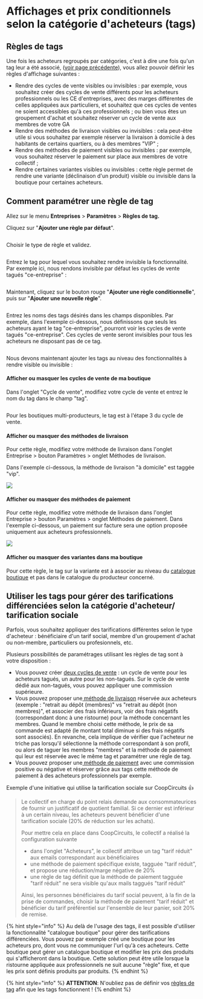 # Affichages et prix conditionnels selon la catégorie d'acheteurs (tags)

## Règles de tags

Une fois les acheteurs regroupés par catégories, c'est à dire une fois qu'un tag leur a été associé, ([voir page précédente](https://guide.openfoodnetwork.org/v/fr/basic-features/shopfront/customer-management-and-conditional-displays-prices/customers)), vous allez pouvoir définir les règles d'affichage suivantes :&#x20;

* Rendre des cycles de vente visibles ou invisibles : par exemple, vous souhaitez créer des cycles de vente différents pour les acheteurs professionnels ou les CE d'entreprises, avec des marges différentes de celles appliquées aux particuliers, et souhaitez que ces cycles de ventes ne soient accessibles qu'à ces professionnels ; ou bien vous êtes un groupement d'achat et souhaitez réserver un cycle de vente aux membres de votre GA
* Rendre des méthodes de livraison visibles ou invisibles : cela peut-être utile si vous souhaitez par exemple réserver la livraison à domicile à des habitants de certains quartiers, ou à des membres "VIP" ;
* Rendre des méthodes de paiement visibles ou invisibles : par exemple, vous souhaitez réserver le paiement sur place aux membres de votre collectif ;
* Rendre certaines variantes visibles ou invisibles : cette règle permet de rendre une variante (déclinaison d'un produit) visible ou invisible dans la boutique pour certaines acheteurs.

## Comment paramétrer une règle de tag

Allez sur le menu **Entreprises** > **Paramètres** > **Règles de tag.**

Cliquez sur "**Ajouter une règle par défaut**".

<figure><img src="../../../.gitbook/assets/Screen Shot 2022-11-24 at 13.28.31.png" alt=""><figcaption></figcaption></figure>

Choisir le type de règle et validez.

<figure><img src="../../../.gitbook/assets/Screen Shot 2022-11-24 at 13.27.39.png" alt=""><figcaption></figcaption></figure>

Entrez le tag pour lequel vous souhaitez rendre invisible la fonctionnalité. Par exemple ici, nous rendons invisible par défaut les cycles de vente tagués "ce-entreprise" :

<figure><img src="../../../.gitbook/assets/Screen Shot 2022-11-24 at 13.32.13.png" alt=""><figcaption></figcaption></figure>

Maintenant, cliquez sur le bouton rouge "**Ajouter une règle conditionnelle**", puis sur "**Ajouter une nouvelle règle**".&#x20;

<figure><img src="../../../.gitbook/assets/Screen Shot 2022-11-24 at 12.38.05.png" alt=""><figcaption></figcaption></figure>

Entrez les noms des tags désirés dans les champs disponibles. Par exemple, dans l'exemple ci-dessous, nous définissons que seuls les acheteurs ayant le tag "ce-entreprise", pourront voir les cycles de vente tagués "ce-entreprise". Ces cycles de vente seront invisibles pour tous les acheteurs ne disposant pas de ce tag.

<figure><img src="../../../.gitbook/assets/Screen Shot 2022-11-24 at 12.37.51.png" alt=""><figcaption></figcaption></figure>



Nous devons maintenant ajouter les tags au niveau des fonctionnalités à rendre visible ou invisible :&#x20;

#### Afficher ou masquer les cycles de vente de ma boutique

Dans l'onglet "Cycle de vente", modifiez votre cycle de vente et entrez le nom du tag dans le champ "tag".

<figure><img src="../../../.gitbook/assets/Screen Shot 2022-11-24 at 12.47.20.png" alt=""><figcaption></figcaption></figure>

Pour les boutiques multi-producteurs, le tag est à l'étape 3 du cycle de vente.

#### Afficher ou masquer des méthodes de livraison&#x20;

Pour cette règle, modifiez votre méthode de livraison dans l'onglet Entreprise > bouton Paramètres > onglet Méthodes de livraison.&#x20;

Dans l'exemple ci-dessous, la méthode de livraison "à domicile" est taggée "vip".

![](<../../../.gitbook/assets/image (53) (1) (1).png>)

#### Afficher ou masquer des méthodes de paiement&#x20;

Pour cette règle, modifiez votre méthode de livraison dans l'onglet Entreprise > bouton Paramètres > onglet Méthodes de paiement.  Dans l'exemple ci-dessous, un paiement sur facture sera une option proposée uniquement aux acheteurs professionnels.&#x20;

![](<../../../.gitbook/assets/image (83) (1) (1).png>)

#### Afficher ou masquer des variantes dans ma boutique

&#x20;Pour cette règle, le tag sur la variante est à associer au niveau du [catalogue boutique](https://guide.openfoodnetwork.org/v/fr/basic-features/products-1/inventory-tool) et pas dans le catalogue du producteur concerné.&#x20;





## Utiliser les tags pour gérer des tarifications différenciées selon la catégorie d'acheteur/ tarification sociale

Parfois, vous souhaitez appliquer des tarifications différentes selon le type d'acheteur : bénéficiaire d'un tarif social, membre d'un groupement d'achat ou non-membre, particuliers ou profesionnels, etc.&#x20;

Plusieurs possibilités de paramétrages utilisant les règles de tag sont à votre disposition  :

* Vous pouvez créer [deux cycles de vente](https://guide.openfoodnetwork.org/v/fr/basic-features/shopfront/order-cycle) : un cycle de vente pour les acheteurs tagués, un autre pour les non-tagués. Sur le cycle de vente dédié aux non-tagués, vous pouvez appliquer une commission supérieure.&#x20;
* Vous pouvez proposer une[ méthode de livraison](https://guide.openfoodnetwork.org/v/fr/basic-features/shopfront/shipping-methods) réservée aux acheteurs (exemple : "retrait au dépôt (membres)" vs "retrait au dépôt (non membres)", et associer des frais inférieurs, voir des frais négatifs (correspondant donc à une ristourne) pour la méthode concernant les membres. Quand le membre choisi cette méthode, le prix de sa commande est adapté (le montant total diminue si des frais négatifs sont associés). En revanche, cela implique de vérifier que l'acheteur ne triche pas lorsqu'il sélectionne la méthode correspondant à son profil, ou alors de taguer les membres "membres" et la méthode de paiement qui leur est réservée avec le même tag et paramétrer une règle de tag.
* Vous pouvez proposer une[ méthode de paiement](https://guide.openfoodnetwork.org/v/fr/basic-features/shopfront/payment-methods) avec une commission positive ou négative et réserver grâce aux tags cette méthode de paiement à des acheteurs professionnels par exemple.&#x20;

Exemple d'une initiative qui utilise la tarification sociale sur CoopCircuits :thumbsup:

> Le collectif en charge du point relais demande aux consommateurices de fournir un justificatif de quotient familial. Si ce dernier est inférieur à un certain niveau, les acheteurs peuvent bénéficier d'une tarification sociale (20% de réduction sur les achats).&#x20;
>
> Pour mettre cela en place dans CoopCircuits, le collectif a réalisé la configuration suivante&#x20;
>
> * dans l'onglet "Acheteurs", le collectif  attribue un tag "tarif réduit" aux emails correspondant aux bénéficiaires&#x20;
> * une méthode de paiement spécifique existe, tagguée "tarif réduit", et propose une réduction/marge négative de 20%&#x20;
> * une règle de tag définit que la méthode de paiement tagguée "tarif réduit" ne sera visible qu'aux mails taggués "tarif réduit"
>
> Ainsi,  les personnes bénéficiaires du tarif social peuvent, à la fin de la prise de commandes, choisir la méthode de paiement "tarif réduit" et bénéficier du tarif préférentiel sur l'ensemble de leur panier, soit 20% de remise.

{% hint style="info" %}
Au delà de l'usage des tags, il est possible d'utiliser la fonctionnalité "catalogue boutique" pour gérer des tarifications différenciées. Vous pouvez par exemple créé une boutique pour les acheteurs pro, dont vous ne communiquer l'url qu'à ces acheteurs. Cette boutique peut gérer un catalogue boutique et modifier les prix des produits qui s'afficheront dans la boutique. Cette solution peut être utile lorsque la ristourne appliquée aux professionnels ne suit aucune "règle" fixe, et que les prix sont définis produits par produits.
{% endhint %}

{% hint style="info" %}
**ATTENTION**: N'oubliez pas de définir vos [règles de tag](https://guide.openfoodnetwork.org/v/fr/basic-features/shopfront/customer-management-and-conditional-displays-prices/tags-and-tag-rules#regles-de-tags) afin que les tags fonctionnent !
{% endhint %}

&#x20;
